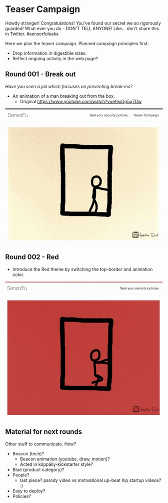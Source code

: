 # Teaser Campaign

Howdy stranger! Congratulations! You've found our secret we so
rigorously guarded! What ever you do - DON'T TELL ANYONE!
Like... don't share this in Twitter. #sensorfuleaks

Here we plan the teaser campaign. Planned campaign principles first:

* Drop information in digestible sizes.
* Reflect ongoing activity in the web page?

## Round 001 - Break out

*Have you seen a jail which forcuses on preventing break-ins?*

* An animation of a man breaking out from the box.
  * Original <https://www.youtube.com/watch?v=efexDg5q7Dw>

![vanilla](vanilla.jpg)

## Round 002 - Red

* Introduce the Red theme by switching the top-border and animation color.

![red](red.jpg)

## Material for next rounds

Other stuff to communicate. How?

  * Beacon (tech)?
    * Beacon animation (youtube, draw, motion)?
    * Acted in köppäily-kickstarter style?
  * Blue (product category)?
  * People?
    * last piece? parody video vs motivational up-beat hip startup
      videos? :)
  * Easy to deploy?
  * Policies?
